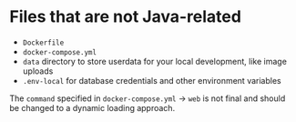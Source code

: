 # Files that are not Java-related

* `Dockerfile`
* `docker-compose.yml`
* `data` directory to store userdata for your local development, like image uploads
* `.env-local` for database credentials and other environment variables

The `command` specified in `docker-compose.yml` -> `web` is not final and should be changed to a dynamic loading approach. 
